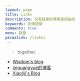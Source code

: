 ```yaml
---
layout: page
title: Links
description: 没有链接的博客是孤独的
keywords: 友情链接
comments: true
menu: 链接
permalink: /links/
---
```


> together.

* [Wisdom's blog](http://www.xuerlove.com/)
* [jinguangyue的博客](http://blog.csdn.net/coderyue)
* [Xiaoliji's Blog](https://darktiantian.github.io/)
